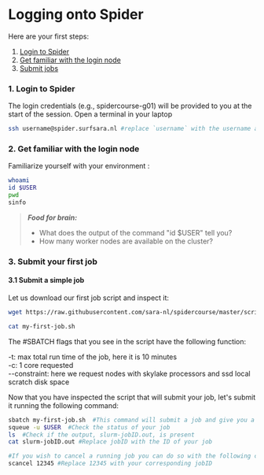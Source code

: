 # Logging onto Spider

Here are your first steps:

1. [Login to Spider](#spider-login)
2. [Get familiar with the login node](#spider-env)
3. [Submit jobs](#job-submit)

### <a name="spider-login"></a> 1. Login to Spider

The login credentials (e.g., spidercourse-g01) will be  provided to you at the start of the session. Open a terminal in your laptop 
    
 ```sh
 ssh username@spider.surfsara.nl #replace `username` with the username assigned to you
 ```
  
### <a name="spider-env"></a> 2. Get familiar with the login node

Familiarize yourself with your environment :

 ```sh
 whoami
 id $USER
 pwd
 sinfo
```

> **_Food for brain:_**
>
> * What does the output of the command "id $USER" tell you?
> * How many worker nodes are available on the cluster?


### <a name="job-submit"></a> 3. Submit your first job

#### 3.1 Submit a simple job 

Let us download our first job script and inspect it:
  
 ```sh
 wget https://raw.githubusercontent.com/sara-nl/spidercourse/master/scripts/my-first-job.sh

 cat my-first-job.sh
 ```
 The #SBATCH flags that you see in the script have the following function:
 
 -t: max total run time of the job, here it is 10 minutes  
 -c: 1 core requested   
 --constraint: here we request nodes with skylake processors and ssd local scratch disk space
 
Now that you have inspected the script that will submit your job, let's submit it running the following command:
  
 ```sh
 sbatch my-first-job.sh  #This command will submit a job and give you a unique jobID in return
 squeue -u $USER  #Check the status of your job
 ls  #Check if the output, slurm-jobID.out, is present
 cat slurm-jobID.out #Replace jobID with the ID of your job
 
 #If you wish to cancel a running job you can do so with the following command
 scancel 12345 #Replace 12345 with your corresponding jobID
 ```
 
